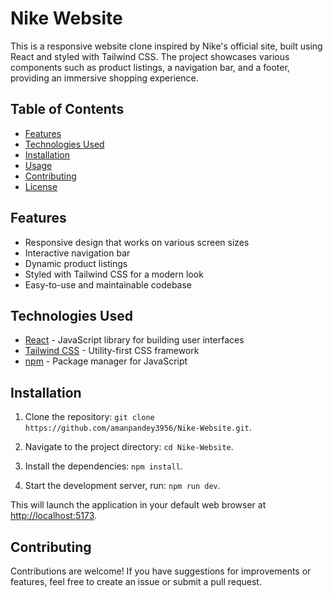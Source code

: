 # Nike Website

This is a responsive website clone inspired by Nike's official site, built using React and styled with Tailwind CSS. The project showcases various components such as product listings, a navigation bar, and a footer, providing an immersive shopping experience.

## Table of Contents

- [Features](#features)
- [Technologies Used](#technologies-used)
- [Installation](#installation)
- [Usage](#usage)
- [Contributing](#contributing)
- [License](#license)

## Features

- Responsive design that works on various screen sizes
- Interactive navigation bar
- Dynamic product listings
- Styled with Tailwind CSS for a modern look
- Easy-to-use and maintainable codebase

## Technologies Used

- [React](https://reactjs.org/) - JavaScript library for building user interfaces
- [Tailwind CSS](https://tailwindcss.com/) - Utility-first CSS framework
- [npm](https://www.npmjs.com/) - Package manager for JavaScript

## Installation

1. Clone the repository: `git clone https://github.com/amanpandey3956/Nike-Website.git`.

2. Navigate to the project directory: `cd Nike-Website`.

3. Install the dependencies: `npm install`.

4. Start the development server, run: `npm run dev`.

This will launch the application in your default web browser at [http://localhost:5173](http://localhost:5173/).

## Contributing

Contributions are welcome! If you have suggestions for improvements or features, feel free to create an issue or submit a pull request.